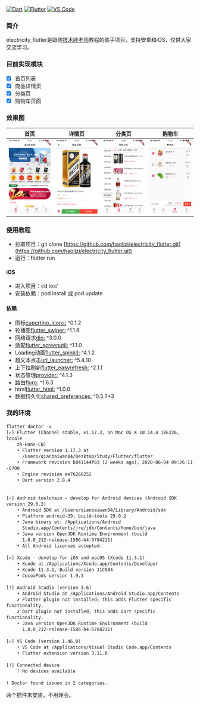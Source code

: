 [![Dart](https://img.shields.io/badge/Dart-3.11.0-blue.svg)](https://marketplace.visualstudio.com/items?itemName=Dart-Code.dart-code)
[![Flutter](https://img.shields.io/badge/Flutter-1.17.3-blue.svg)](https://flutter.dev/docs/development/tools/sdk/releases?tab=macos#windows)
[![VS Code](https://img.shields.io/badge/VSCode-1.46.0-blue.svg)](https://code.visualstudio.com/)

### 简介
electricity_flutter是跟随[技术胖老师](https://jspang.com/detailed?id=53)教程的练手项目，支持安卓和iOS，仅供大家交流学习。

### 目前实现模块
* [x] 首页列表
* [x] 商品详情页
* [x] 分类页
* [x] 购物车页面

### 效果图
|首页|详情页|分类页|购物车|
|:---:|:---:|:---:|:---:|
|<img src="images/screen1.jpg" height="25%"/>|<img src="images/screen2.jpg" height="25%"/>|<img src="images/screen3.jpg" height="25%"/>|<img src="images/screen4.jpg" height="25%"/>|


### 使用教程
* 拉取项目：git clone [https://github.com/haolizi/electricity_flutter.git](https://github.com/haolizi/electricity_flutter.git)
* 运行：flutter run

#### iOS
* 进入项目：cd ios/
* 安装依赖：pod install  或 pod update

#### 依赖
* 图标[cupertino_icons:](https://pub.flutter-io.cn/packages/cupertino_icons) ^0.1.2
* 轮播图[flutter_swiper:](https://pub.flutter-io.cn/packages/flutter_swiper) ^1.1.6
* 网络请求[dio:](https://pub.flutter-io.cn/packages/dio) ^3.0.0
* 适配[flutter_screenutil:](https://pub.flutter-io.cn/packages/flutter_screenutil) ^1.1.0
* Loading动画[flutter_spinkit:](https://pub.flutter-io.cn/packages/flutter_spinkit) ^4.1.2
* 超文本点击[url_launcher:](https://pub.flutter-io.cn/packages/url_launcher) ^5.4.10
* 上下拉刷新[flutter_easyrefresh:](https://pub.flutter-io.cn/packages/flutter_easyrefresh) ^2.1.1
* 状态管理[provider:](https://pub.flutter-io.cn/packages/provider) ^4.1.3
* 路由[fluro:](https://pub.flutter-io.cn/packages/fluro) ^1.6.3
* html[flutter_html:](https://pub.flutter-io.cn/packages/flutter_html) ^1.0.0
* 数据持久化[shared_preferences:](https://pub.flutter-io.cn/packages/shared_preferences) ^0.5.7+3

### 我的环境
```
flutter doctor -v
[✓] Flutter (Channel stable, v1.17.3, on Mac OS X 10.14.4 18E226, locale
    zh-Hans-CN)
    • Flutter version 1.17.3 at
      /Users/qianbaiwan04/Desktop/Study/Flutter/flutter
    • Framework revision b041144f83 (2 weeks ago), 2020-06-04 09:26:11 -0700
    • Engine revision ee76268252
    • Dart version 2.8.4


[✓] Android toolchain - develop for Android devices (Android SDK version 29.0.2)
    • Android SDK at /Users/qianbaiwan04/Library/Android/sdk
    • Platform android-29, build-tools 29.0.2
    • Java binary at: /Applications/Android
      Studio.app/Contents/jre/jdk/Contents/Home/bin/java
    • Java version OpenJDK Runtime Environment (build
      1.8.0_212-release-1586-b4-5784211)
    • All Android licenses accepted.

[✓] Xcode - develop for iOS and macOS (Xcode 11.3.1)
    • Xcode at /Applications/Xcode.app/Contents/Developer
    • Xcode 11.3.1, Build version 11C504
    • CocoaPods version 1.9.3

[!] Android Studio (version 3.6)
    • Android Studio at /Applications/Android Studio.app/Contents
    ✗ Flutter plugin not installed; this adds Flutter specific functionality.
    ✗ Dart plugin not installed; this adds Dart specific functionality.
    • Java version OpenJDK Runtime Environment (build
      1.8.0_212-release-1586-b4-5784211)

[✓] VS Code (version 1.46.0)
    • VS Code at /Applications/Visual Studio Code.app/Contents
    • Flutter extension version 3.11.0

[!] Connected device
    ! No devices available

! Doctor found issues in 2 categories.
```
两个插件未安装，不用理会。
